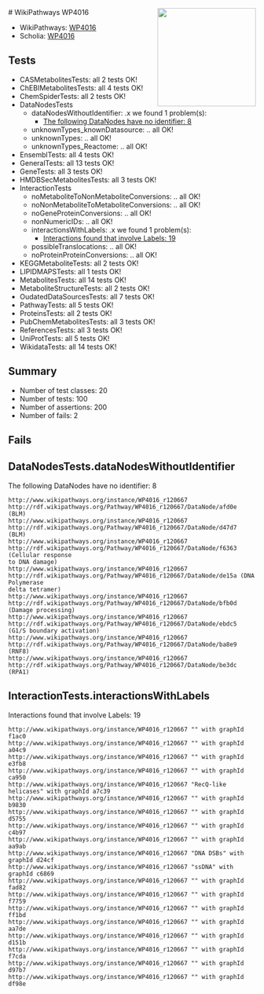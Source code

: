 <img style="float: right; width: 200px" src="https://upload.wikimedia.org/wikipedia/commons/thumb/8/83/Wplogo_with_text_500.png/640px-Wplogo_with_text_500.png" />
# WikiPathways WP4016

* WikiPathways: [WP4016](https://identifiers.org/wikipathways:WP4016)
* Scholia: [WP4016](https://scholia.toolforge.org/wikipathways/WP4016)
## Tests
* CASMetabolitesTests: all 2 tests OK!
* ChEBIMetabolitesTests: all 4 tests OK!
* ChemSpiderTests: all 2 tests OK!
* DataNodesTests
    * dataNodesWithoutIdentifier: .x we found 1 problem(s):
        * [The following DataNodes have no identifier: 8](#d2d32fa7)
    * unknownTypes_knownDatasource: .. all OK!
    * unknownTypes: .. all OK!
    * unknownTypes_Reactome: .. all OK!
* EnsemblTests: all 4 tests OK!
* GeneralTests: all 13 tests OK!
* GeneTests: all 3 tests OK!
* HMDBSecMetabolitesTests: all 3 tests OK!
* InteractionTests
    * noMetaboliteToNonMetaboliteConversions: .. all OK!
    * noNonMetaboliteToMetaboliteConversions: .. all OK!
    * noGeneProteinConversions: .. all OK!
    * nonNumericIDs: .. all OK!
    * interactionsWithLabels: .x we found 1 problem(s):
        * [Interactions found that involve Labels: 19](#fe97a8c1)
    * possibleTranslocations: .. all OK!
    * noProteinProteinConversions: .. all OK!
* KEGGMetaboliteTests: all 2 tests OK!
* LIPIDMAPSTests: all 1 tests OK!
* MetabolitesTests: all 14 tests OK!
* MetaboliteStructureTests: all 2 tests OK!
* OudatedDataSourcesTests: all 7 tests OK!
* PathwayTests: all 5 tests OK!
* ProteinsTests: all 2 tests OK!
* PubChemMetabolitesTests: all 3 tests OK!
* ReferencesTests: all 3 tests OK!
* UniProtTests: all 5 tests OK!
* WikidataTests: all 14 tests OK!


## Summary

* Number of test classes: 20
* Number of tests: 100
* Number of assertions: 200
* Number of fails: 2

## Fails

<a name="d2d32fa7" />

## DataNodesTests.dataNodesWithoutIdentifier

The following DataNodes have no identifier: 8
```
http://www.wikipathways.org/instance/WP4016_r120667 http://rdf.wikipathways.org/Pathway/WP4016_r120667/DataNode/afd0e (BLM)
http://www.wikipathways.org/instance/WP4016_r120667 http://rdf.wikipathways.org/Pathway/WP4016_r120667/DataNode/d47d7 (BLM)
http://www.wikipathways.org/instance/WP4016_r120667 http://rdf.wikipathways.org/Pathway/WP4016_r120667/DataNode/f6363 (Cellular response
to DNA damage)
http://www.wikipathways.org/instance/WP4016_r120667 http://rdf.wikipathways.org/Pathway/WP4016_r120667/DataNode/de15a (DNA Polymerase
delta tetramer)
http://www.wikipathways.org/instance/WP4016_r120667 http://rdf.wikipathways.org/Pathway/WP4016_r120667/DataNode/bfb0d (Damage processing)
http://www.wikipathways.org/instance/WP4016_r120667 http://rdf.wikipathways.org/Pathway/WP4016_r120667/DataNode/ebdc5 (G1/S boundary activation)
http://www.wikipathways.org/instance/WP4016_r120667 http://rdf.wikipathways.org/Pathway/WP4016_r120667/DataNode/ba8e9 (RNF8)
http://www.wikipathways.org/instance/WP4016_r120667 http://rdf.wikipathways.org/Pathway/WP4016_r120667/DataNode/be3dc (RPA1)
```

<a name="fe97a8c1" />

## InteractionTests.interactionsWithLabels

Interactions found that involve Labels: 19
```
http://www.wikipathways.org/instance/WP4016_r120667 "" with graphId f1ac0
http://www.wikipathways.org/instance/WP4016_r120667 "" with graphId a04c9
http://www.wikipathways.org/instance/WP4016_r120667 "" with graphId e3fb8
http://www.wikipathways.org/instance/WP4016_r120667 "" with graphId ca950
http://www.wikipathways.org/instance/WP4016_r120667 "RecQ-like helicases" with graphId a7c39
http://www.wikipathways.org/instance/WP4016_r120667 "" with graphId b9830
http://www.wikipathways.org/instance/WP4016_r120667 "" with graphId d5755
http://www.wikipathways.org/instance/WP4016_r120667 "" with graphId c4b97
http://www.wikipathways.org/instance/WP4016_r120667 "" with graphId aa9ab
http://www.wikipathways.org/instance/WP4016_r120667 "DNA DSBs" with graphId d24cf
http://www.wikipathways.org/instance/WP4016_r120667 "ssDNA" with graphId c6869
http://www.wikipathways.org/instance/WP4016_r120667 "" with graphId fad82
http://www.wikipathways.org/instance/WP4016_r120667 "" with graphId f7759
http://www.wikipathways.org/instance/WP4016_r120667 "" with graphId ff1bd
http://www.wikipathways.org/instance/WP4016_r120667 "" with graphId aa7de
http://www.wikipathways.org/instance/WP4016_r120667 "" with graphId d151b
http://www.wikipathways.org/instance/WP4016_r120667 "" with graphId f7cda
http://www.wikipathways.org/instance/WP4016_r120667 "" with graphId d97b7
http://www.wikipathways.org/instance/WP4016_r120667 "" with graphId df98e
```

